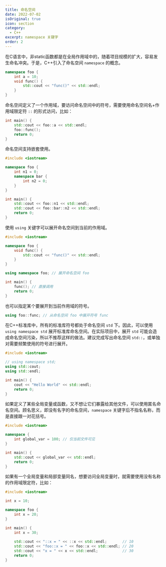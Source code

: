 ```yaml
---
title: 命名空间
date: 2022-07-02
isOriginal: true
icon: section
category:
  - C++
excerpt: namespace 关键字
order: 2
---
```


在C语言中，非static函数都是在全局作用域中的，随着项目规模的扩大，容易发生命名冲突。于是，C++引入了命名空间 `namespace` 的概念。

~~~cpp
namespace foo {
    int a = 10;
    void func() {
        std::cout << "func()" << std::endl;
    }
}
~~~

命名空间定义了一个作用域，要访问命名空间中的符号，需要使用命名空间名+作用域限定符 `::` 的形式访问，比如：

~~~cpp
int main() {
    std::cout << foo::a << std::endl;
    foo::func();
    return 0;
}
~~~

命名空间支持嵌套使用。

~~~cpp
#include <iostream>

namespace foo {
    int n1 = 0;
    namespace bar {
        int n2 = 0;
    }
}

int main() {
    std::cout << foo::n1 << std::endl;
    std::cout << foo::bar::n2 << std::endl;
    return 0;
}
~~~

使用 `using` 关键字可以展开命名空间到当前的作用域。

~~~cpp
#include <iostream>

namespace foo {
    void func() {
        std::cout << "func()" << std::endl;
    }
}

using namespace foo; // 展开命名空间 foo

int main() {
    func(); // 直接调用
    return 0;
}
~~~

也可以指定某个要展开到当前作用域的符号。

~~~cpp
using foo::func; // 从命名空间 foo 中展开符号 func
~~~

在C++标准库中，所有的标准库符号都处于命名空间 `std` 下。因此，可以使用 `using namespace std` 展开标准库命名空间。在实际项目中，展开 `std` 可能会造成命名空间污染，所以不推荐这样的做法。建议完成写出命名空间 `std::`，或单独对需要频繁使用的符号进行展开。

~~~cpp
#include <iostream>

// using namespace std;
using std::cout;
using std::endl;

int main() {
    cout << "Hello World" << std::endl;
    return 0;
}
~~~

如果定义了某些全局变量或函数，又不想让它们暴露给其他文件，可以使用匿名命名空间。顾名思义，即没有名字的命名空间，`namespace` 关键字后不指名名称，而是直接跟一对花括号。

~~~cpp
#include <iostream>

namespace {
    int global_var = 100; // 仅当前文件可见
}

int main() {
    std::cout << global_var << std::endl;
    return 0;
}
~~~

如果有一个全局变量和局部变量同名，想要访问全局变量时，就需要使用没有名称的作用域限定符，比如：

~~~cpp
#include <iostream>

int x = 10;

namespace foo {
    int x = 20;
}

int main() {
    int x = 30;
    
    std::cout << "::x = " << ::x << std::endl;       // 10
    std::cout << "foo::x = " << foo::x << std::endl; // 20
    std::cout << "x = " << x << std::endl;           // 30
    return 0;
}
~~~
